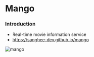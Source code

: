 # Mango

### Introduction

- Real-time movie information service
- https://sanghee-dev.github.io/mango

![mango](https://user-images.githubusercontent.com/61302874/99915031-8528c600-2d44-11eb-8158-f03b798257db.png)
